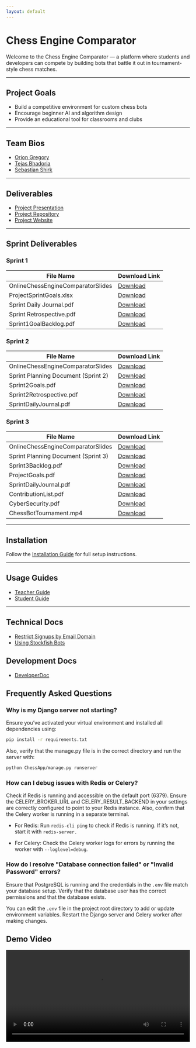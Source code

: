 ```yaml
---
layout: default
---
```


# Chess Engine Comparator

Welcome to the Chess Engine Comparator — a platform where students and developers can compete by building bots that battle it out in tournament-style chess matches.

---

## Project Goals

- Build a competitive environment for custom chess bots
- Encourage beginner AI and algorithm design
- Provide an educational tool for classrooms and clubs

---

## Team Bios

- [Orion Gregory](./bios.md)
- [Tejas Bhadoria](./tejas.md)
- [Sebastian Shirk](./sebastian.md)

---

## Deliverables

- [Project Presentation](./initialPresentation.pptx)
- [Project Repository](https://github.com/OrionGregory/ChessEngineComparator)
- [Project Website](https://oriongregory.github.io/ChessEngineComparator/)

---

## Sprint Deliverables

### Sprint 1

| File Name                             | Download Link                                                                |
|--------------------------------------|-------------------------------------------------------------------------------|
| OnlineChessEngineComparatorSlides    | [Download](Sprint1Dev/Online%20Chess%20Engine%20Comparator%20(1).pptx)        |
| ProjectSprintGoals.xlsx              | [Download](Sprint1Dev/ProjectSprintGoals%20(1)%20(1).xlsx)                    |
| Sprint Daily Journal.pdf             | [Download](Sprint1Dev/Sprint%20Daily%20Journal%20(1).pdf)                     |
| Sprint Retrospective.pdf             | [Download](Sprint1Dev/Sprint%20Retrospective%20(1).pdf)                       |
| Sprint1GoalBacklog.pdf               | [Download](Sprint1Dev/Sprint1GoalBacklog%20(1).docx%20(1).pdf)                |

### Sprint 2

| File Name                            | Download Link                                                                |
|-------------------------------------|-------------------------------------------------------------------------------|
| OnlineChessEngineComparatorSlides   | [Download](Sprint2Dev/OnlineChessEngineComparator(Sprint2).pdf)               |
| Sprint Planning Document (Sprint 2) | [Download](Sprint2Dev/SprintPlanningDocument(Sprint2).pdf)                    |
| Sprint2Goals.pdf                    | [Download](Sprint2Dev/Sprint2Goals.pdf)                                       |
| Sprint2Retrospective.pdf            | [Download](Sprint2Dev/Sprint2Retrospective.pdf)                               |
| SprintDailyJournal.pdf              | [Download](Sprint2Dev/SprintDailyJournal.pdf)                                 |

### Sprint 3

| File Name                            | Download Link                                                                |
|-------------------------------------|-------------------------------------------------------------------------------|
| OnlineChessEngineComparatorSlides   | [Download](Sprint3Dev/OnlineChessEngineComparator(Sprint3).pdf)               |
| Sprint Planning Document (Sprint 3) | [Download](Sprint3Dev/SprintPlanningDocument(Sprint3).pdf)                    |
| Sprint3Backlog.pdf                  | [Download](Sprint3Dev/Sprint3Backlog.pdf)                                     |
| ProjectGoals.pdf                    | [Download](Sprint3Dev/ProjectGoals.pdf)                                       |
| SprintDailyJournal.pdf              | [Download](Sprint3Dev/SprintDailyJournal.pdf)                                 |
| ContributionList.pdf                | [Download](Sprint3Dev/ContributionList.pdf)                                   |
| CyberSecurity.pdf                   | [Download](Sprint3Dev/CyberSecurity.pdf)                                      |
| ChessBotTournament.mp4              | [Download](Sprint3Dev/ChessBotTournament.mp4)                                 |

---

## Installation

Follow the [Installation Guide](./installation.md) for full setup instructions.

---

## Usage Guides

- [Teacher Guide](./docs/TeacherUsage.md)
- [Student Guide](./docs/StudentsUsage.md)

---

## Technical Docs

- [Restrict Signups by Email Domain](./docs/EmailDomainEnforcement.md)
- [Using Stockfish Bots](./docs/EvilFish(StockfishBots).md)

## Development Docs

- [DeveloperDoc](./docs/DevDocs.md)

## Frequently Asked Questions

### Why is my Django server not starting?
Ensure you’ve activated your virtual environment and installed all dependencies using:
```bash
pip install -r requirements.txt
```
Also, verify that the manage.py file is in the correct directory and run the server with:
```bash
python ChessApp/manage.py runserver
```

### How can I debug issues with Redis or Celery?
Check if Redis is running and accessible on the default port (6379). Ensure the CELERY_BROKER_URL and CELERY_RESULT_BACKEND in your settings are correctly configured to point to your Redis instance. Also, confirm that the Celery worker is running in a separate terminal.

- For Redis: Run `redis-cli ping` to check if Redis is running. If it’s not, start it with `redis-server.`

- For Celery: Check the Celery worker logs for errors by running the worker with `--loglevel=debug`.

### How do I resolve "Database connection failed" or "Invalid Password" errors?
Ensure that PostgreSQL is running and the credentials in the `.env` file match your database setup. Verify that the database user has the correct permissions and that the database exists.

You can edit the `.env` file in the project root directory to add or update environment variables. Restart the Django server and Celery worker after making changes.

## Demo Video
<video
  style="width:100%; max-width:800px; height:auto;"
  controls
  src="Sprint3Dev/ChessBotTournament.mp4"
  title="Demo">
</video>